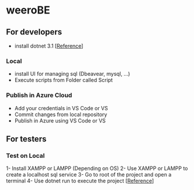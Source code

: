# weeroBE

## For developers


- install dotnet 3.1 [[Reference](https://dotnet.microsoft.com/download/dotnet-core/3.1)]
### Local
- install UI for managing sql (Dbeavear, mysql, ...)
- Execute scripts from Folder called Script

### Publish in Azure Cloud
- Add your credentials in VS Code or VS
- Commit changes from local repository
- Publish in Azure using VS Code or VS

## For testers

### Test on Local

1- Install XAMPP or LAMPP (Depending on OS)
2- Use XAMPP or LAMPP to create a localhost sql service
3- Go to root of the project and open a terminal
4- Use dotnet run to execute the project [[Reference](https://docs.microsoft.com/en-us/dotnet/core/tools/dotnet-run)]
